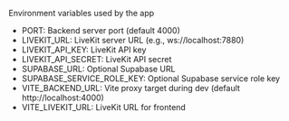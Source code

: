 Environment variables used by the app

- PORT: Backend server port (default 4000)
- LIVEKIT_URL: LiveKit server URL (e.g., ws://localhost:7880)
- LIVEKIT_API_KEY: LiveKit API key
- LIVEKIT_API_SECRET: LiveKit API secret
- SUPABASE_URL: Optional Supabase URL
- SUPABASE_SERVICE_ROLE_KEY: Optional Supabase service role key
- VITE_BACKEND_URL: Vite proxy target during dev (default http://localhost:4000)
- VITE_LIVEKIT_URL: LiveKit URL for frontend


